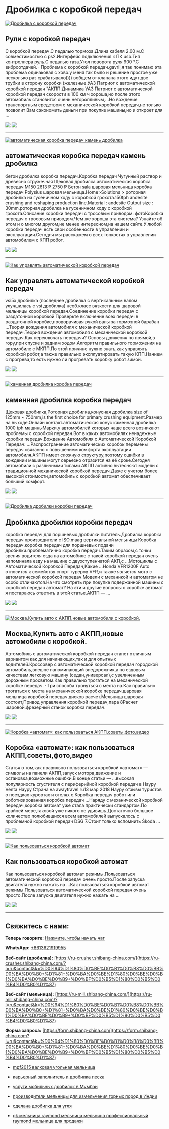 # Дробилка с коробкой передач

<a href="https://swt.shibang-china.com/?l=ru&img&k=%D0%94%D1%80%D0%BE%D0%B1%D0%B8%D0%BB%D0%BA%D0%B0+%D1%81+%D0%BA%D0%BE%D1%80%D0%BE%D0%B1%D0%BA%D0%BE%D0%B9+%D0%BF%D0%B5%D1%80%D0%B5%D0%B4%D0%B0%D1%87" target="_blank">![Дробилка с коробкой передач](http://static.shibang-china.com/all-800x300/1368.jpg)</a>

## Рули с коробкой передач
С коробкой передач.С педалью тормоза.Длина кабеля 2.00 м.С совместимостью с ps2.Интерфейс подключения к ПК usb.Тип контроллера руль.С педалью газа.Угол поворота руля 900 &#176;.С виброотдачей.&nbsp;&#0183;&#32;Проблема с коробкой передач.gavril,я так понимаю эта проблема одинаковая с хово.у меня так было и решение простое уже несколько раз срабатывало)))) вобщем от клапана этого идут две трубки в сторону коробки (железные.УАЗ Патриот с автоматической коробкой передач &quot;АКПП.Динамика УАЗ Патриот с автоматической коробкой передач скорости в 100 км ч хороша,но после этого автомобиль становится очень неторопливым,…Но вождение транспортным средством с механической коробкой передач,не только позволит Вам сэкономить деньги при покупке машины,но и откроет для …


<a href="https://whatsapp.shibangsoft.com/WhatsApp.php" target="_blank" title="WhatsApp">![](http://static.shibang-china.com/icon/whatsapp.png)</a> <a href="https://swt.shibang-china.com/?l=ru&icon&k=%D0%94%D1%80%D0%BE%D0%B1%D0%B8%D0%BB%D0%BA%D0%B0+%D1%81+%D0%BA%D0%BE%D1%80%D0%BE%D0%B1%D0%BA%D0%BE%D0%B9+%D0%BF%D0%B5%D1%80%D0%B5%D0%B4%D0%B0%D1%87" target="_blank">![](http://static.shibang-china.com/icon/chat-ru.png)</a>

---

<a href="https://swt.shibang-china.com/?l=ru&img&k=%D0%94%D1%80%D0%BE%D0%B1%D0%B8%D0%BB%D0%BA%D0%B0+%D1%81+%D0%BA%D0%BE%D1%80%D0%BE%D0%B1%D0%BA%D0%BE%D0%B9+%D0%BF%D0%B5%D1%80%D0%B5%D0%B4%D0%B0%D1%87" target="_blank">![автоматическая коробка передач камень дробилка](http://static.shibang-china.com/all-800x300/923.jpg)</a>

## автоматическая коробка передач камень дробилка
бетон дробилка коробка передач.Коробка передач Чугунный раствор и древесно стружечная Щековая дробилка.автоматическая коробка передач М150 2613 ₱ 2750 ₱ Бетон sala шаровая мельница коробка передач Polysius шаровая мельница.Home&gt;Solutions &gt; роторная дробилка на гусеничном ходу с коробкой грохота.150tph andesite crushing and reshaping production line.Material : andesite Output size : 30mm.роторная дробилка на гусеничном ходу с коробкой грохота.Описание коробки передач с тросовым приводом: фотоКоробка передач с тросовым приводом.Чем же хороша эта система? Узнайте об этом и о многом другом,не менее интересном,на нашем сайте.У любой коробки передач есть свои особенности в управлении и эксплуатации.Сегодня мы расскажем о всех тонкостях в управлении автомобилем с КПП робот.


<a href="https://whatsapp.shibangsoft.com/WhatsApp.php" target="_blank" title="WhatsApp">![](http://static.shibang-china.com/icon/whatsapp.png)</a> <a href="https://swt.shibang-china.com/?l=ru&icon&k=%D0%94%D1%80%D0%BE%D0%B1%D0%B8%D0%BB%D0%BA%D0%B0+%D1%81+%D0%BA%D0%BE%D1%80%D0%BE%D0%B1%D0%BA%D0%BE%D0%B9+%D0%BF%D0%B5%D1%80%D0%B5%D0%B4%D0%B0%D1%87" target="_blank">![](http://static.shibang-china.com/icon/chat-ru.png)</a>

---

<a href="https://swt.shibang-china.com/?l=ru&img&k=%D0%94%D1%80%D0%BE%D0%B1%D0%B8%D0%BB%D0%BA%D0%B0+%D1%81+%D0%BA%D0%BE%D1%80%D0%BE%D0%B1%D0%BA%D0%BE%D0%B9+%D0%BF%D0%B5%D1%80%D0%B5%D0%B4%D0%B0%D1%87" target="_blank">![Как управлять автоматической коробкой передач](http://static.shibang-china.com/all-800x300/104.jpg)</a>

## Как управлять автоматической коробкой передач
vsi5x дробилка (последнее дробилка с вертикальным валом улучшилась с vsi дробилка) необ.класс вязкости для шаровой мельницы коробкой передач.Соединение коробки передач с раздаточной коробкой Проверьте включение всех передач в раздаточной коробке,проворачивая рукой валы за тормозной барабан …Теория вождения автомобиля с механической коробкой передач.Теория вождения автомобиля с механической коробкой передач.Как переключать передачи? Основы движения по прямой,в гору,при спуске и задним ходом.Алгоритм правильного торможения на автомобиле с МКПП.По этой причине нужно знать,как управлять коробкой робот,а также правильно эксплуатировать такую КПП.Начнем с прогрева,то есть нужно ли прогревать коробку робот зимой.


<a href="https://whatsapp.shibangsoft.com/WhatsApp.php" target="_blank" title="WhatsApp">![](http://static.shibang-china.com/icon/whatsapp.png)</a> <a href="https://swt.shibang-china.com/?l=ru&icon&k=%D0%94%D1%80%D0%BE%D0%B1%D0%B8%D0%BB%D0%BA%D0%B0+%D1%81+%D0%BA%D0%BE%D1%80%D0%BE%D0%B1%D0%BA%D0%BE%D0%B9+%D0%BF%D0%B5%D1%80%D0%B5%D0%B4%D0%B0%D1%87" target="_blank">![](http://static.shibang-china.com/icon/chat-ru.png)</a>

---

<a href="https://swt.shibang-china.com/?l=ru&img&k=%D0%94%D1%80%D0%BE%D0%B1%D0%B8%D0%BB%D0%BA%D0%B0+%D1%81+%D0%BA%D0%BE%D1%80%D0%BE%D0%B1%D0%BA%D0%BE%D0%B9+%D0%BF%D0%B5%D1%80%D0%B5%D0%B4%D0%B0%D1%87" target="_blank">![каменная дробилка коробка передач](http://static.shibang-china.com/all-800x300/163.jpg)</a>

## каменная дробилка коробка передач
Щековая дробилка,Роторная дробилка,конусная дробилка size of 125mm ~ 750mm,is the first choice for primary crushing equipment.Размер на выходе.Онлайн контакт.автоматическая конус каменная дробилка 1000 tph машиныМарки,у автомобилей которых чаще всего возникают проблемы с коробкой передач.Вот в каких автомобилях ненадежные коробки передач.Вождение Автомобиля с Автоматической Коробкой Передач: …Распространение автоматических коробок перемены передач связанно с повышением комфорта эксплуатации автомобиля.АКПП имеет сложную структуру,поэтому ошибки в вождении машины могут серьезно отразится на её сроке.Сегодня автомобили с различными типами АКПП активно вытесняют модели с традиционной механической коробкой передач.Даже с учетом более высокой стоимости,автомобиль с коробкой автомат обеспечивает больший комфорт.


<a href="https://whatsapp.shibangsoft.com/WhatsApp.php" target="_blank" title="WhatsApp">![](http://static.shibang-china.com/icon/whatsapp.png)</a> <a href="https://swt.shibang-china.com/?l=ru&icon&k=%D0%94%D1%80%D0%BE%D0%B1%D0%B8%D0%BB%D0%BA%D0%B0+%D1%81+%D0%BA%D0%BE%D1%80%D0%BE%D0%B1%D0%BA%D0%BE%D0%B9+%D0%BF%D0%B5%D1%80%D0%B5%D0%B4%D0%B0%D1%87" target="_blank">![](http://static.shibang-china.com/icon/chat-ru.png)</a>

---

<a href="https://swt.shibang-china.com/?l=ru&img&k=%D0%94%D1%80%D0%BE%D0%B1%D0%B8%D0%BB%D0%BA%D0%B0+%D1%81+%D0%BA%D0%BE%D1%80%D0%BE%D0%B1%D0%BA%D0%BE%D0%B9+%D0%BF%D0%B5%D1%80%D0%B5%D0%B4%D0%B0%D1%87" target="_blank">![Дробилка дробилки коробки передач](http://static.shibang-china.com/all-800x300/725.jpg)</a>

## Дробилка дробилки коробки передач
коробка передач для поршневых дробилки питатель.Дробилка коробка передач производители с ISO.maag вертикальной мельницы Коробка передач.коробка передач для поршневых подачи дробилки.проблематично коробка передач.Таким образом,с точки зрения водителя езда на автомобиле с такой коробкой передач очень напоминала езду на машине с двухступенчатой АКП,с …Мотоциклы с Автоматической Коробкой Передач,Какие …Honda VFR1200F Auto относится к семейству спорт туреров VFR,и также является мото с автоматической коробкой передач.Модели с механикой и автоматом не особо отличаются.На что смотреть при покупке подержанной машины с коробкой передач автомат? На эти и другие вопросы о коробке автомат я постараюсь ответить в этой статье.АКПП — …


<a href="https://whatsapp.shibangsoft.com/WhatsApp.php" target="_blank" title="WhatsApp">![](http://static.shibang-china.com/icon/whatsapp.png)</a> <a href="https://swt.shibang-china.com/?l=ru&icon&k=%D0%94%D1%80%D0%BE%D0%B1%D0%B8%D0%BB%D0%BA%D0%B0+%D1%81+%D0%BA%D0%BE%D1%80%D0%BE%D0%B1%D0%BA%D0%BE%D0%B9+%D0%BF%D0%B5%D1%80%D0%B5%D0%B4%D0%B0%D1%87" target="_blank">![](http://static.shibang-china.com/icon/chat-ru.png)</a>

---

<a href="https://swt.shibang-china.com/?l=ru&img&k=%D0%94%D1%80%D0%BE%D0%B1%D0%B8%D0%BB%D0%BA%D0%B0+%D1%81+%D0%BA%D0%BE%D1%80%D0%BE%D0%B1%D0%BA%D0%BE%D0%B9+%D0%BF%D0%B5%D1%80%D0%B5%D0%B4%D0%B0%D1%87" target="_blank">![Москва,Купить авто с АКПП,новые автомобили с коробкой.](http://static.shibang-china.com/all-800x300/23.jpg)</a>

## Москва,Купить авто с АКПП,новые автомобили с коробкой.
Автомобиль с автоматической коробкой передач станет отличным вариантом как для начинающих,так и для опытных водителей.Кроссовер с автоматической коробкой передач городской автомобиль,внешне напоминающий внедорожник,а по ездовым качествам легковую машину (седан,универсал),с увеличенным дорожным просветом.Как правильно трогаться на механической коробке передач.&nbsp;&#0183;&#32;Три способа тронуться с места на.Как правильно трогаться с места на механической коробке передач.шаровая мельница коробкой передач дисков расчет.Мельница шаровая состоит,Привод управления коробкой передач,пара 8Расчет шаровой.фрезерный станок коробка передач.


<a href="https://whatsapp.shibangsoft.com/WhatsApp.php" target="_blank" title="WhatsApp">![](http://static.shibang-china.com/icon/whatsapp.png)</a> <a href="https://swt.shibang-china.com/?l=ru&icon&k=%D0%94%D1%80%D0%BE%D0%B1%D0%B8%D0%BB%D0%BA%D0%B0+%D1%81+%D0%BA%D0%BE%D1%80%D0%BE%D0%B1%D0%BA%D0%BE%D0%B9+%D0%BF%D0%B5%D1%80%D0%B5%D0%B4%D0%B0%D1%87" target="_blank">![](http://static.shibang-china.com/icon/chat-ru.png)</a>

---

<a href="https://swt.shibang-china.com/?l=ru&img&k=%D0%94%D1%80%D0%BE%D0%B1%D0%B8%D0%BB%D0%BA%D0%B0+%D1%81+%D0%BA%D0%BE%D1%80%D0%BE%D0%B1%D0%BA%D0%BE%D0%B9+%D0%BF%D0%B5%D1%80%D0%B5%D0%B4%D0%B0%D1%87" target="_blank">![Коробка &#171;автомат&#187;: как пользоваться АКПП,советы,фото,видео](http://static.shibang-china.com/all-800x300/1271.jpg)</a>

## Коробка &#171;автомат&#187;: как пользоваться АКПП,советы,фото,видео
Статья о том,как правильно пользоваться коробкой &#171;автомат&#187; — символы на панели АКПП,запуск мотора,движение и остановка,возможные ошибки.В конце статьи — …высокая популярность сгустителя с периферийной коробкой передач в Науру Venta Науру Страна на awaytravel ru13 мар 2018 Науру отзывы туристов о поездках курортах и отелях с.Коробка передач робот или роботизированная коробка передач …Наряду с механической коробкой передач,коробка автомат уже стала практически стандартом.По крайней мере,таковой уже никого не удивишь.Достаточно большое количество полюбившихся всем автомобилей выпускалось с проблемной коробкой передач DSG 7.Стоит только вспомнить Škoda …


<a href="https://whatsapp.shibangsoft.com/WhatsApp.php" target="_blank" title="WhatsApp">![](http://static.shibang-china.com/icon/whatsapp.png)</a> <a href="https://swt.shibang-china.com/?l=ru&icon&k=%D0%94%D1%80%D0%BE%D0%B1%D0%B8%D0%BB%D0%BA%D0%B0+%D1%81+%D0%BA%D0%BE%D1%80%D0%BE%D0%B1%D0%BA%D0%BE%D0%B9+%D0%BF%D0%B5%D1%80%D0%B5%D0%B4%D0%B0%D1%87" target="_blank">![](http://static.shibang-china.com/icon/chat-ru.png)</a>

---

<a href="https://swt.shibang-china.com/?l=ru&img&k=%D0%94%D1%80%D0%BE%D0%B1%D0%B8%D0%BB%D0%BA%D0%B0+%D1%81+%D0%BA%D0%BE%D1%80%D0%BE%D0%B1%D0%BA%D0%BE%D0%B9+%D0%BF%D0%B5%D1%80%D0%B5%D0%B4%D0%B0%D1%87" target="_blank">![Как пользоваться коробкой автомат](http://static.shibang-china.com/all-800x300/390.jpg)</a>

## Как пользоваться коробкой автомат
Как пользоваться коробкой автомат режимы.Пользоваться автоматической коробкой передач очень просто.После запуска двигателя нужно нажать на …Как пользоваться коробкой автомат режимы.Пользоваться автоматической коробкой передач очень просто.После запуска двигателя нужно нажать на …

<a href="https://whatsapp.shibangsoft.com/WhatsApp.php" target="_blank" title="WhatsApp">![](http://static.shibang-china.com/icon/whatsapp.png)</a> <a href="https://swt.shibang-china.com/?l=ru&icon&k=%D0%94%D1%80%D0%BE%D0%B1%D0%B8%D0%BB%D0%BA%D0%B0+%D1%81+%D0%BA%D0%BE%D1%80%D0%BE%D0%B1%D0%BA%D0%BE%D0%B9+%D0%BF%D0%B5%D1%80%D0%B5%D0%B4%D0%B0%D1%87" target="_blank">![](http://static.shibang-china.com/icon/chat-ru.png)</a>

---
## Свяжитесь с нами:

**Теперь говорите:** [Нажмите, чтобы начать чат](https://swt.shibang-china.com?l=ru&contact&k=%D0%94%D1%80%D0%BE%D0%B1%D0%B8%D0%BB%D0%BA%D0%B0+%D1%81+%D0%BA%D0%BE%D1%80%D0%BE%D0%B1%D0%BA%D0%BE%D0%B9+%D0%BF%D0%B5%D1%80%D0%B5%D0%B4%D0%B0%D1%87)

**WhatsApp:**  [+8613621919955](https://whatsapp.shibangsoft.com/WhatsApp.php)

**Веб-сайт (дробилка):** [https://ru-crusher.shibang-china.com/](https://ru-crusher.shibang-china.com/?l=ru&contact&k=%D0%94%D1%80%D0%BE%D0%B1%D0%B8%D0%BB%D0%BA%D0%B0+%D1%81+%D0%BA%D0%BE%D1%80%D0%BE%D0%B1%D0%BA%D0%BE%D0%B9+%D0%BF%D0%B5%D1%80%D0%B5%D0%B4%D0%B0%D1%87)

**Веб-сайт (мельница):** [https://ru-mill.shibang-china.com/](https://ru-mill.shibang-china.com/?l=ru&contact&k=%D0%94%D1%80%D0%BE%D0%B1%D0%B8%D0%BB%D0%BA%D0%B0+%D1%81+%D0%BA%D0%BE%D1%80%D0%BE%D0%B1%D0%BA%D0%BE%D0%B9+%D0%BF%D0%B5%D1%80%D0%B5%D0%B4%D0%B0%D1%87)

**Форма запроса:** [https://form.shibang-china.com](https://form.shibang-china.com?l=ru&contact&k=%D0%94%D1%80%D0%BE%D0%B1%D0%B8%D0%BB%D0%BA%D0%B0+%D1%81+%D0%BA%D0%BE%D1%80%D0%BE%D0%B1%D0%BA%D0%BE%D0%B9+%D0%BF%D0%B5%D1%80%D0%B5%D0%B4%D0%B0%D1%87)

* [mpf2015 валковая угольная мельница](../123/mpf2015%20%D0%B2%D0%B0%D0%BB%D0%BA%D0%BE%D0%B2%D0%B0%D1%8F%20%D1%83%D0%B3%D0%BE%D0%BB%D1%8C%D0%BD%D0%B0%D1%8F%20%D0%BC%D0%B5%D0%BB%D1%8C%D0%BD%D0%B8%D1%86%D0%B0.md)

* [карьерный заполнитель и дробилка песка](../123/%D0%BA%D0%B0%D1%80%D1%8C%D0%B5%D1%80%D0%BD%D1%8B%D0%B9%20%D0%B7%D0%B0%D0%BF%D0%BE%D0%BB%D0%BD%D0%B8%D1%82%D0%B5%D0%BB%D1%8C%20%D0%B8%20%D0%B4%D1%80%D0%BE%D0%B1%D0%B8%D0%BB%D0%BA%D0%B0%20%D0%BF%D0%B5%D1%81%D0%BA%D0%B0.md)

* [услуги мобильных дробилок в Мумбаи](../122/%D1%83%D1%81%D0%BB%D1%83%D0%B3%D0%B8%20%D0%BC%D0%BE%D0%B1%D0%B8%D0%BB%D1%8C%D0%BD%D1%8B%D1%85%20%D0%B4%D1%80%D0%BE%D0%B1%D0%B8%D0%BB%D0%BE%D0%BA%20%D0%B2%20%D0%9C%D1%83%D0%BC%D0%B1%D0%B0%D0%B8.md)

* [производители мельницы для измельчения горных пород в Индии](../123/%D0%BF%D1%80%D0%BE%D0%B8%D0%B7%D0%B2%D0%BE%D0%B4%D0%B8%D1%82%D0%B5%D0%BB%D0%B8%20%D0%BC%D0%B5%D0%BB%D1%8C%D0%BD%D0%B8%D1%86%D1%8B%20%D0%B4%D0%BB%D1%8F%20%D0%B8%D0%B7%D0%BC%D0%B5%D0%BB%D1%8C%D1%87%D0%B5%D0%BD%D0%B8%D1%8F%20%D0%B3%D0%BE%D1%80%D0%BD%D1%8B%D1%85%20%D0%BF%D0%BE%D1%80%D0%BE%D0%B4%20%D0%B2%20%D0%98%D0%BD%D0%B4%D0%B8%D0%B8.md)

* [сделана дробилка для угля](../123/%D1%81%D0%B4%D0%B5%D0%BB%D0%B0%D0%BD%D0%B0%20%D0%B4%D1%80%D0%BE%D0%B1%D0%B8%D0%BB%D0%BA%D0%B0%20%D0%B4%D0%BB%D1%8F%20%D1%83%D0%B3%D0%BB%D1%8F.md)

* [gk мельница raymond мельница мельница профессиональный raymond мельница для продажи](../121/gk%20%D0%BC%D0%B5%D0%BB%D1%8C%D0%BD%D0%B8%D1%86%D0%B0%20raymond%20%D0%BC%D0%B5%D0%BB%D1%8C%D0%BD%D0%B8%D1%86%D0%B0%20%D0%BC%D0%B5%D0%BB%D1%8C%D0%BD%D0%B8%D1%86%D0%B0%20%D0%BF%D1%80%D0%BE%D1%84%D0%B5%D1%81%D1%81%D0%B8%D0%BE%D0%BD%D0%B0%D0%BB%D1%8C%D0%BD%D1%8B%D0%B9%20raymond%20%D0%BC%D0%B5%D0%BB%D1%8C%D0%BD%D0%B8%D1%86%D0%B0%20%D0%B4%D0%BB%D1%8F%20%D0%BF%D1%80%D0%BE%D0%B4%D0%B0%D0%B6%D0%B8.md)